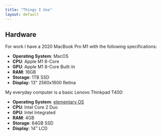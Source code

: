 ```yaml
---
title: "Things I Use"
layout: default
---
```


## Hardware

For work I have a 2020 MacBook Pro M1 with the following specifications:

- **Operating System**: MacOS
- **CPU**: Apple M1 8-Core
- **GPU**: Apple M1 8-Core Built-In
- **RAM**: 16GB
- **Storage**: 1TB SSD
- **Display**: 13" 2560x1600 Retina

My everyday computer is a basic Lenovo Thinkpad T400:

- **Operating System**: [elementary OS](https://elementary.io)
- **CPU**: Intel Core 2 Duo
- **GPU**: Intel Integrated
- **RAM**: 4GB
- **Storage**: 64GB SSD
- **Display**: 14" LCD

